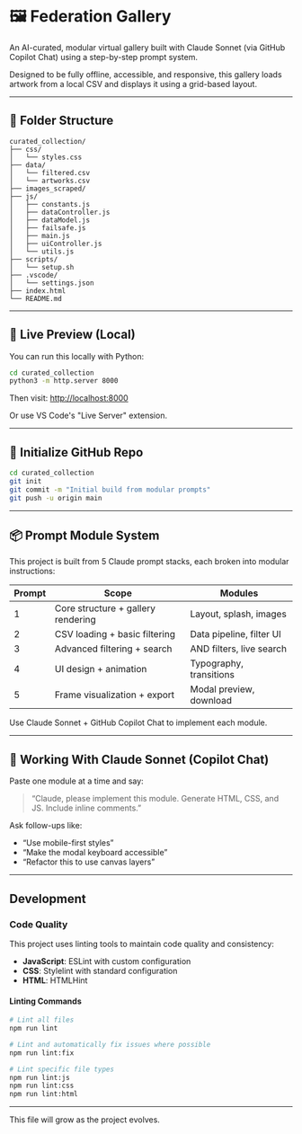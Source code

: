 # 🖼️ Federation Gallery

An AI-curated, modular virtual gallery built with Claude Sonnet (via GitHub Copilot Chat) using a step-by-step prompt system.

Designed to be fully offline, accessible, and responsive, this gallery loads artwork from a local CSV and displays it using a grid-based layout.

---

## 📁 Folder Structure

```
curated_collection/
├── css/
│   └── styles.css
├── data/
│   └── filtered.csv
│   └── artworks.csv
├── images_scraped/
├── js/
│   ├── constants.js
│   ├── dataController.js
│   ├── dataModel.js
│   ├── failsafe.js
│   ├── main.js
│   ├── uiController.js
│   └── utils.js
├── scripts/
│   └── setup.sh
├── .vscode/
│   └── settings.json
├── index.html
└── README.md

```

---

## 🚀 Live Preview (Local)

You can run this locally with Python:

```bash
cd curated_collection
python3 -m http.server 8000
```

Then visit: [http://localhost:8000](http://localhost:8000)

Or use VS Code's "Live Server" extension.

---

## 🌱 Initialize GitHub Repo

```bash
cd curated_collection
git init
git commit -m "Initial build from modular prompts"
git push -u origin main
```

---

## 📦 Prompt Module System

This project is built from 5 Claude prompt stacks, each broken into modular instructions:

| Prompt | Scope                              | Modules                    |
|--------|-------------------------------------|----------------------------|
| 1      | Core structure + gallery rendering | Layout, splash, images     |
| 2      | CSV loading + basic filtering      | Data pipeline, filter UI   |
| 3      | Advanced filtering + search        | AND filters, live search   |
| 4      | UI design + animation              | Typography, transitions    |
| 5      | Frame visualization + export       | Modal preview, download    |

Use Claude Sonnet + GitHub Copilot Chat to implement each module.

---

## 🤖 Working With Claude Sonnet (Copilot Chat)

Paste one module at a time and say:

> “Claude, please implement this module. Generate HTML, CSS, and JS. Include inline comments.”

Ask follow-ups like:
- “Use mobile-first styles”
- “Make the modal keyboard accessible”
- “Refactor this to use canvas layers”

---

## Development

### Code Quality

This project uses linting tools to maintain code quality and consistency:

- **JavaScript**: ESLint with custom configuration
- **CSS**: Stylelint with standard configuration
- **HTML**: HTMLHint

#### Linting Commands

```bash
# Lint all files
npm run lint

# Lint and automatically fix issues where possible
npm run lint:fix

# Lint specific file types
npm run lint:js
npm run lint:css
npm run lint:html
```

---

This file will grow as the project evolves.